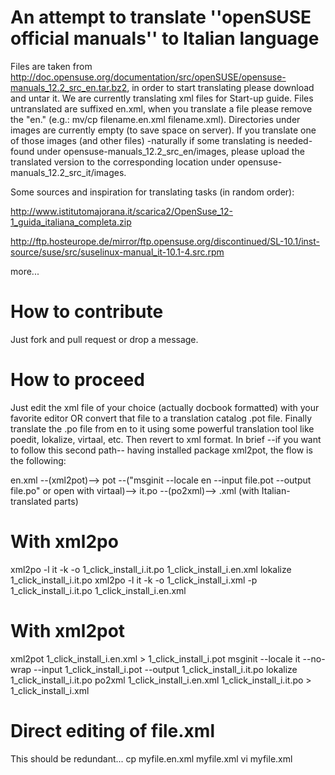 An attempt to translate ''openSUSE official manuals'' to Italian language
=========================================================================

Files are taken from http://doc.opensuse.org/documentation/src/openSUSE/opensuse-manuals_12.2_src_en.tar.bz2, in order to start translating please download and untar it.
We are currently translating xml files for Start-up guide. Files untranslated are suffixed en.xml, when you translate a file please remove the "en." (e.g.: mv/cp filename.en.xml filename.xml).
Directories under images are currently empty (to save space on server). If you translate one of those images (and other files) -naturally if some translating is needed- found under opensuse-manuals_12.2_src_en/images, please upload the translated version to the corresponding location under opensuse-manuals_12.2_src_it/images.

Some sources and inspiration for translating tasks (in random order):

http://www.istitutomajorana.it/scarica2/OpenSuse_12-1_guida_italiana_completa.zip

http://ftp.hosteurope.de/mirror/ftp.opensuse.org/discontinued/SL-10.1/inst-source/suse/src/suselinux-manual_it-10.1-4.src.rpm

more...

How to contribute
=================

Just fork and pull request or drop a message.

How to proceed
==============

Just edit the xml file of your choice (actually docbook formatted) with your favorite editor OR convert that file to a translation catalog .pot file. Finally translate the .po file from en to it using some powerful translation tool like poedit, lokalize, virtaal, etc. Then revert to xml format.
In brief --if you want to follow this second path-- having installed package xml2pot, the flow is the following:

 en.xml --(xml2pot)--> pot --("msginit --locale en --input file.pot --output file.po" or open with virtaal)--> it.po --(po2xml)--> .xml (with Italian-translated parts)

With xml2po
===========

 xml2po -l it -k -o 1_click_install_i.it.po 1_click_install_i.en.xml
 lokalize 1_click_install_i.it.po
 xml2po -l it -k -o 1_click_install_i.xml -p 1_click_install_i.it.po 1_click_install_i.en.xml

With xml2pot
============

 xml2pot 1_click_install_i.en.xml > 1_click_install_i.pot
 msginit --locale it --no-wrap --input 1_click_install_i.pot --output 1_click_install_i.it.po
 lokalize 1_click_install_i.it.po
 po2xml 1_click_install_i.en.xml 1_click_install_i.it.po > 1_click_install_i.xml

Direct editing of file.xml
==========================

This should be redundant...
 cp myfile.en.xml myfile.xml
 vi myfile.xml


